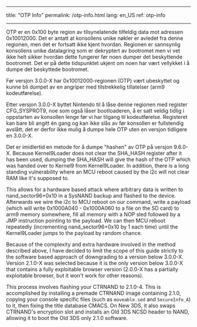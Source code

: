 * * *

title: "OTP Info" permalink: /otp-info.html lang: en_US ref: otp-info

* * *

OTP er en 0x100 byte region av tilsynelatende tilfeldig data mot adressen 0x10012000. Det er antatt at konsollens unike nøkler er avledet fra denne regionen, men det er fortsatt ikke kjent hvordan. Regionen er sannsynlig konsollens unike datalagring som er dekryptert av bootromet men vi vet ikke helt sikker hvordan dette fungerer før noen dumper det beskyttende bootromet. Det er på dette tidspunktet ukjent om noen har vært vellykket i å dumpe det beskyttede bootromet.

Før versjon 3.0.0-X har 0x10012000-regionen (OTP) vært ubeskyttet og kunne bli dumpet av en angriper med tilstrekkelig tillatelser (arm9 kodeutførelse).

Etter versjon 3.0.0-X byttet Nintendo til å låse denne regionen med register CFG_SYSPROT9, noe som også låser bootloaderen, å er satt veldig tidlig i oppstarten av konsollen lenge før vi har tilgang til kodeutførelse. Registeret kan bare bli angitt én gang og kan ikke slås av før konsollen er fullstendig avslått, det er derfor ikke mulig å dumpe hele OTP uten en versjon tidligere en 3.0.0-X.

Det er imidlertid en metode for å dumpe "hashen" av OTP på versjon 9.6.0-X. Because Kernel9Loader does not clear the SHA_HASH register after it has been used, dumping the SHA_HASH will give the hash of the OTP which was handed over to Kernel9 from Kernel9Loader. In addition, there is a long standing vulnerability where an MCU reboot caused by the i2c will not clear RAM like it's supposed to.

This allows for a hardware based attack where arbitrary data is written to nand_sector96+0x10 in a SysNAND backup and flashed to the device. Afterwards we wire the i2c to MCU reboot on our command, write a payload (which will write 0x1000A040 - 0x1000A060 to a file on the SD card) to arm9 memory somewhere, fill all memory with a NOP sled followed by a JMP instruction pointing to the payload. We can then MCU reboot repeatedly (incrementing nand_sector96+0x10 by 1 each time) until the Kernel9Loader jumps to the payload by random chance.

Because of the complexity and extra hardware involved in the method described above, I have decided to limit the scope of this guide strictly to the software based approach of downgrading to a version below 3.0.0-X. Version 2.1.0-X was selected because it is the only version below 3.0.0-X that contains a fully exploitable browser version (2.0.0-X has a partially exploitable browser, but it won't work for other reasons).

This process involves flashing your CTRNAND to 2.1.0-4. This is accomplished by installing a premade CTRNAND image containing 2.1.0, copying your console specific files (such as `moveable.sed` and `SecureInfo_A`) to it, then fixing the title database CMACS. On New 3DS, it also swaps CTRNAND's encryption slot and installs an Old 3DS NCSD header to NAND, allowing it to boot the Old 3DS only 2.1.0 software.